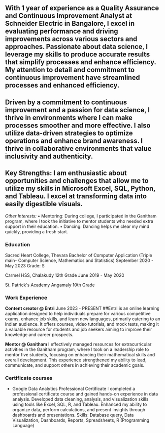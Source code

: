 ## With 1 year of experience as a Quality Assurance and Continuous Improvement Analyst at Schneider Electric in Bangalore, I excel in evaluating performance and driving improvements across various sectors and approaches. Passionate about data science, I leverage my skills to produce accurate results that simplify processes and enhance efficiency. My attention to detail and commitment to continuous improvement have streamlined processes and enhanced efficiency.
## Driven by a commitment to continuous improvement and a passion for data science, I thrive in environments where I can make processes smoother and more effective. I also utilize data-driven strategies to optimize operations and enhance brand awareness. I thrive in collaborative environments that value inclusivity and authenticity.
## Key Strengths: I am enthusiastic about opportunities and challenges that allow me to utilize my skills in Microsoft Excel, SQL, Python, and Tableau. I excel at transforming data into easily digestible visuals.
*Other Interests:*
	• Mentoring: During college, I participated in the Ganitham program, where I took the initiative to mentor students who needed extra support in their education.
	• Dancing: Dancing helps me clear my mind quickly, providing a fresh start.

### Education
Sacred Heart College, Thevara
Bachelor of Computer Application (Triple main- Computer Science, Mathematics and Statistics)
September 2020 - May 2023
Grade: S

Carmel HSS, Chalakudy
12th Grade
June 2019 - May 2020

St. Patrick's Academy Angamaly
10th Grade

### Work Experience

**Content creator @ Entri**
June 2023 - PRESENT
##Entri is an online learning application designed to help individuals prepare for various competitive exams, enhance job skills, and learn new languages, primarily catering to an Indian audience. It offers courses, video tutorials, and mock tests, making it a valuable resource for students and job seekers aiming to improve their knowledge and career prospects.

**Mentor @ Ganitham**
I effectively managed resources for extracurricular activities in the Ganitham program, where I took on a leadership role to mentor five students, focusing on enhancing their mathematical skills and overall development. This experience strengthened my ability to lead, communicate, and support others in achieving their academic goals.

### Certificate courses

- Google Data Analytics Professional Certificate
  I completed a professional certificate course and gained hands-on experience in data analysis. Developed data cleaning, analysis, and visualization skills using tools like Excel, SQL, R, and Tableau. Enhanced my ability to organize data, perform calculations, and present insights through dashboards and presentations.
  Skills: Database query, Data Visualization, Dashboards, Reports, Spreadsheets, R (Programming Language)
